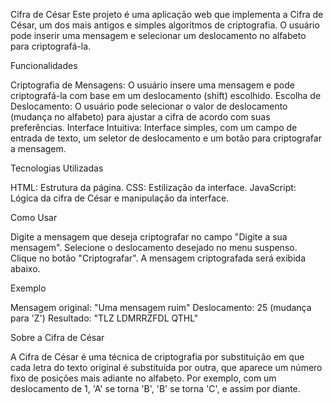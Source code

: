 Cifra de César
Este projeto é uma aplicação web que implementa a Cifra de César, um dos mais antigos e simples algoritmos de criptografia. O usuário pode inserir uma mensagem e selecionar um deslocamento no alfabeto para criptografá-la.

Funcionalidades

Criptografia de Mensagens: O usuário insere uma mensagem e pode criptografá-la com base em um deslocamento (shift) escolhido.
Escolha de Deslocamento: O usuário pode selecionar o valor de deslocamento (mudança no alfabeto) para ajustar a cifra de acordo com suas preferências.
Interface Intuitiva: Interface simples, com um campo de entrada de texto, um seletor de deslocamento e um botão para criptografar a mensagem.

Tecnologias Utilizadas

HTML: Estrutura da página.
CSS: Estilização da interface.
JavaScript: Lógica da cifra de César e manipulação da interface.

Como Usar

Digite a mensagem que deseja criptografar no campo "Digite a sua mensagem".
Selecione o deslocamento desejado no menu suspenso.
Clique no botão "Criptografar".
A mensagem criptografada será exibida abaixo.

Exemplo

Mensagem original: "Uma mensagem ruim"
Deslocamento: 25 (mudança para 'Z')
Resultado: "TLZ LDMRRZFDL QTHL"

Sobre a Cifra de César

A Cifra de César é uma técnica de criptografia por substituição em que cada letra do texto original é substituída por outra, que aparece um número fixo de posições mais adiante no alfabeto. Por exemplo, com um deslocamento de 1, 'A' se torna 'B', 'B' se torna 'C', e assim por diante.
